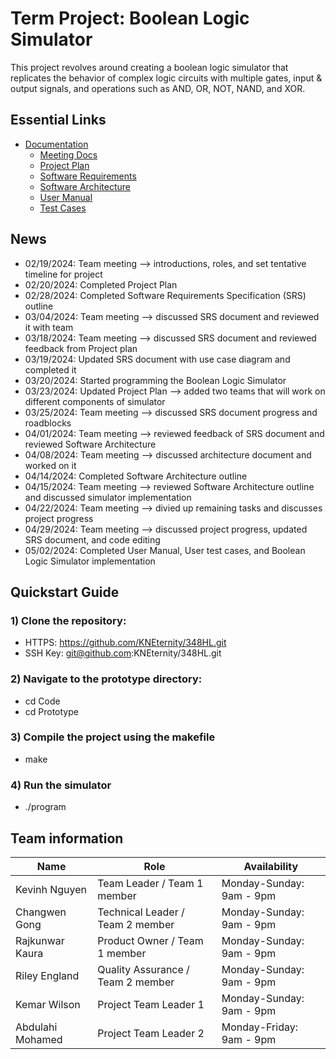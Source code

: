 # Term Project: Boolean Logic Simulator

This project revolves around creating a boolean logic simulator that replicates the behavior of complex logic circuits with multiple gates, input & output signals, and operations such as AND, OR, NOT, NAND, and XOR.

## Essential Links
- [Documentation](docs)
  - [Meeting Docs](docs/meetingLogs)
  - [Project Plan](docs/projectPlans)
  - [Software Requirements](docs/SoftwareRequirementsSpec)
  - [Software Architecture](docs/SoftwareArchitecture)
  - [User Manual](docs/userManual)
  - [Test Cases](docs/TestCases)

## News
- 02/19/2024: Team meeting --> introductions, roles, and set tentative timeline for project
- 02/20/2024: Completed Project Plan
- 02/28/2024: Completed Software Requirements Specification (SRS) outline
- 03/04/2024: Team meeting --> discussed SRS document and reviewed it with team
- 03/18/2024: Team meeting --> discussed SRS document and reviewed feedback from Project plan
- 03/19/2024: Updated SRS document with use case diagram and completed it
- 03/20/2024: Started programming the Boolean Logic Simulator
- 03/23/2024: Updated Project Plan --> added two teams that will work on different components of simulator
- 03/25/2024: Team meeting --> discussed SRS document progress and roadblocks
- 04/01/2024: Team meeting --> reviewed feedback of SRS document and reviewed Software Architecture
- 04/08/2024: Team meeting --> discussed architecture document and worked on it
- 04/14/2024: Completed Software Architecture outline
- 04/15/2024: Team meeting --> reviewed Software Architecture outline and discussed simulator implementation
- 04/22/2024: Team meeting --> divied up remaining tasks and discusses project progress
- 04/29/2024: Team meeting --> discussed project progress, updated SRS document, and code editing
- 05/02/2024: Completed User Manual, User test cases, and Boolean Logic Simulator implementation

## Quickstart Guide
### 1) Clone the repository:
  - HTTPS: https://github.com/KNEternity/348HL.git
  - SSH Key: git@github.com:KNEternity/348HL.git
### 2) Navigate to the prototype directory:
  - cd Code
  - cd Prototype
### 3) Compile the project using the makefile
  - make
### 4) Run the simulator
  - ./program

## Team information
| Name           | Role                               | Availability             |
| -------------- | ---------------------------------- | -------------------------|
| Kevinh Nguyen    | Team Leader / Team 1 member      | Monday-Sunday: 9am - 9pm |
| Changwen Gong    | Technical Leader / Team 2 member | Monday-Sunday: 9am - 9pm |
| Rajkunwar Kaura  | Product Owner / Team 1 member    | Monday-Sunday: 9am - 9pm |         
| Riley England    | Quality Assurance / Team 2 member| Monday-Sunday: 9am - 9pm |          
| Kemar Wilson     | Project Team Leader 1            | Monday-Sunday: 9am - 9pm |   
| Abdulahi Mohamed | Project Team Leader 2            | Monday-Friday: 9am - 9pm |   


